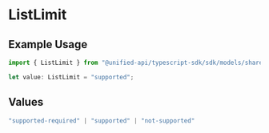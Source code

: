 # ListLimit

## Example Usage

```typescript
import { ListLimit } from "@unified-api/typescript-sdk/sdk/models/shared";

let value: ListLimit = "supported";
```

## Values

```typescript
"supported-required" | "supported" | "not-supported"
```